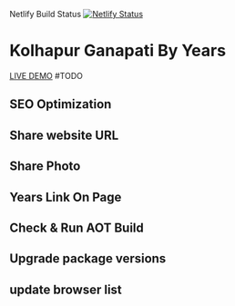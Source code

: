 Netlify Build Status [![Netlify Status](https://api.netlify.com/api/v1/badges/39b8ac24-9fca-4790-bae0-80b32de2578e/deploy-status)](https://app.netlify.com/sites/kolhapurganeshdarshan/deploys)
# Kolhapur Ganapati By Years
[LIVE DEMO](http://kopganeshmurti.in/)
#TODO
## SEO Optimization
## Share website URL
## Share Photo
## Years Link On Page
## Check & Run AOT Build
## Upgrade package versions
## update browser list